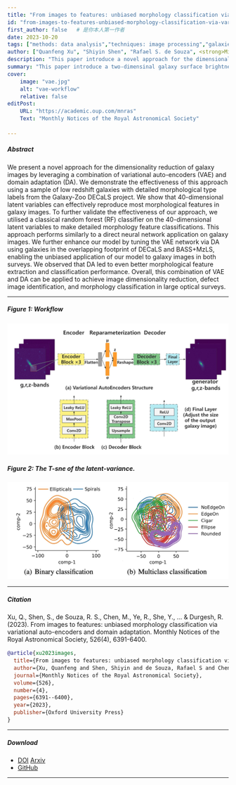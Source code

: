 ```yaml
---
title: "From images to features: unbiased morphology classification via variational auto-encoders and domain adaptation" 
id: "from-images-to-features-unbiased-morphology-classification-via-variational-autoencoders-and-domain-adaptation"
first_author: false   # 是你本人第一作者
date: 2023-10-20  
tags: ["methods: data analysis","techniques: image processing","galaxies: bar","galaxies: bulges","galaxies: disc", "galaxies: general"]
author: ["Quanfeng Xu", "Shiyin Shen", "Rafael S. de Souza", <strong>Mi Chen</strong>, "Renhao Ye", "Yumei She", "Zhu Chen", " Emille E O Ishida","Alberto Krone-Martins", "Rupesh Durgesh"]
description: "This paper introduce a novel approach for the dimensionality reduction of galaxy images by leveraging a combination of variational auto-encoders (VAE) and domain adaptation (DA). Published in Monthly Notices of the Royal Astronomical Society, 2023." 
summary: "This paper introduce a two-dimensinal galaxy surface brightness fitting pacakge, which could be super fast under the accaleration of GPU. Published in Monthly Notices of the Royal Astronomical Society, 2023." 
cover:
    image: "vae.jpg"
    alt: "vae-workflow"
    relative: false
editPost:
    URL: "https://academic.oup.com/mnras"
    Text: "Monthly Notices of the Royal Astronomical Society"

---
```



##### Abstract

We present a novel approach for the dimensionality reduction of galaxy images by leveraging a combination of variational
auto-encoders (VAE) and domain adaptation (DA). We demonstrate the effectiveness of this approach using a sample of low
redshift galaxies with detailed morphological type labels from the Galaxy-Zoo DECaLS project. We show that 40-dimensional
latent variables can effectively reproduce most morphological features in galaxy images. To further validate the effectiveness
of our approach, we utilised a classical random forest (RF) classifier on the 40-dimensional latent variables to make detailed
morphology feature classifications. This approach performs similarly to a direct neural network application on galaxy images.
We further enhance our model by tuning the VAE network via DA using galaxies in the overlapping footprint of DECaLS and
BASS+MzLS, enabling the unbiased application of our model to galaxy images in both surveys. We observed that DA led to
even better morphological feature extraction and classification performance. Overall, this combination of VAE and DA can be
applied to achieve image dimensionality reduction, defect image identification, and morphology classification in large optical
surveys.

---

##### Figure 1: Workflow

![](vae.jpg)

##### Figure 2: The T-sne of the latent-variance.
![](vae2.jpg)

---

##### Citation

Xu, Q., Shen, S., de Souza, R. S., Chen, M., Ye, R., She, Y., ... & Durgesh, R. (2023). From images to features: unbiased morphology classification via variational auto-encoders and domain adaptation. Monthly Notices of the Royal Astronomical Society, 526(4), 6391-6400.

```BibTeX
@article{xu2023images,
  title={From images to features: unbiased morphology classification via variational auto-encoders and domain adaptation},
  author={Xu, Quanfeng and Shen, Shiyin and de Souza, Rafael S and Chen, Mi and Ye, Renhao and She, Yumei and Chen, Zhu and Ishida, Emille EO and Krone-Martins, Alberto and Durgesh, Rupesh},
  journal={Monthly Notices of the Royal Astronomical Society},
  volume={526},
  number={4},
  pages={6391--6400},
  year={2023},
  publisher={Oxford University Press}
}
```

---

##### Download

+ [DOI](https://doi.org/10.1093/mnras/stad3181)  [Arxiv](https://arxiv.org/pdf/2303.08627)
+ [GitHub](https://github.com/xuquanfeng/Galaxy_VAE) 

---
<!-- ##### Related material

+ [Presentation slides (master defence, EN)](galmoss_MasterDefence_24.05.13.pdf)
+ [Presentation slides (CN)](galmoss_chinesePRE_24.05.07.pdf)
+ [Presentation slides (SHORT, EN)](galmoss_short_23.09.25.pdf)
+ [Poster (EN)](post230925.pdf) -->